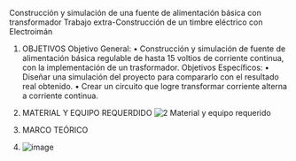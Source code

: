 Construcción y simulación de una fuente de alimentación básica con transformador
Trabajo extra-Construcción de un timbre eléctrico con Electroimán
1. OBJETIVOS
Objetivo General:
•	Construcción y simulación de fuente de alimentación básica regulable de hasta 15 voltios de corriente continua, con la implementación de un trasformador.
Objetivos Específicos:
•	Diseñar una simulación del proyecto para compararlo con el resultado real obtenido.
•	Crear un circuito que logre transformar corriente alterna a corriente continua.
2. MATERIAL Y EQUIPO REQUERDIDO
![2 Material y equipo requerido](https://user-images.githubusercontent.com/93946423/156900042-1cf75cc4-2b61-42af-bad7-f70891938d7f.png)

3. MARCO TEÓRICO
4. ![image](https://user-images.githubusercontent.com/93946423/156900213-7ec7abbb-bd49-4d95-b599-d29138f3a89c.png)
